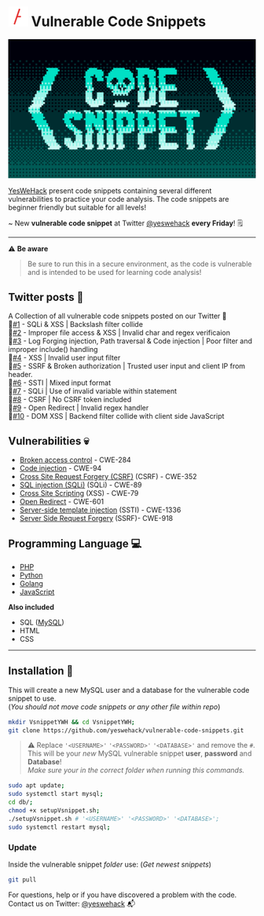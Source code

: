 # <img src="./img/ywhlogo.png" alt="YWH Logo" width="40px" height="40px"> Vulnerable Code Snippets

![Vulnerable snippet banner YesWeHack Github repo](./img/BANNERVSC_YWH.png)

[YesWeHack](https://www.yeswehack.com/) present code snippets containing several different vulnerabilities to practice your code analysis. The code snippets are beginner friendly but suitable for all levels!

~ New **vulnerable code snippet** at Twitter [@yeswehack](https://twitter.com/yeswehack) **every Friday**! 🗒

---

⚠️ **Be aware**
> Be sure to run this in a secure environment, as the code is vulnerable and is intended to be used for learning code analysis!

## Twitter posts 🔖
A Collection of all vulnerable code snippets posted on our Twitter 📂    
📜[#1](https://twitter.com/yeswehack/status/1570757831468679169) - SQLi & XSS | Backslash filter collide  
📜[#2](https://twitter.com/yeswehack/status/1573303741310271490) - Improper file access & XSS | Invalid char and regex verificaion  
📜[#3](https://twitter.com/yeswehack/status/1575839882269818881) - Log Forging injection, Path traversal & Code injection | Poor filter and improper include() handling  
📜[#4](https://twitter.com/yeswehack/status/1578370258230194177) - XSS | Invalid user input filter   
📜[#5](https://twitter.com/yeswehack/status/1580911299382296576) - SSRF & Broken authorization | Trusted user input and client IP from header.  
📜[#6](https://twitter.com/yeswehack/status/1583445497687130114) - SSTI | Mixed input format  
📜[#7](https://twitter.com/yeswehack/status/1585979707522134017) - SQLi | Use of invalid variable within statement  
📜[#8](https://twitter.com/yeswehack/status/1588531516665171969) - CSRF | No CSRF token included  
📜[#9](https://twitter.com/yeswehack/status/1591068243439009798) - Open Redirect | Invalid regex handler  
📜[#10](#) - DOM XSS | Backend filter collide with client side JavaScript

## Vulnerabilities 💀
- [Broken access control](https://owasp.org/www-community/Broken_Access_Control) - CWE-284
- [Code injection](https://owasp.org/www-community/attacks/Code_Injection) - CWE-94
- [Cross Site Request Forgery (CSRF)](https://owasp.org/www-community/attacks/csrf) (CSRF) - CWE-352
- [SQL injection (SQLi)](https://owasp.org/www-community/attacks/SQL_Injection) (SQLi) - CWE-89
- [Cross Site Scripting](https://owasp.org/www-community/attacks/xss/) (XSS) - CWE-79
- [Open Redirect](https://cheatsheetseries.owasp.org/cheatsheets/Unvalidated_Redirects_and_Forwards_Cheat_Sheet.html) - CWE-601
- [Server-side template injection](https://owasp.org/www-project-web-security-testing-guide/v41/4-Web_Application_Security_Testing/07-Input_Validation_Testing/18-Testing_for_Server_Side_Template_Injection) (SSTI) - CWE-1336
- [Server Side Request Forgery](https://owasp.org/www-community/attacks/Server_Side_Request_Forgery) (SSRF)- CWE-918

## Programming Language 💻
- [PHP](https://www.php.net/)
- [Python](https://www.python.org/)
- [Golang](https://go.dev/)
- [JavaScript](https://www.javascript.com/)

__Also included__
- SQL ([MySQL](https://www.mysql.com/))
- HTML
- CSS

---

## Installation 🏁
This will create a new MySQL user and a database for the vulnerable code snippet to use.  
(*You should not move code snippets or any other file within repo*)

```bash
mkdir VsnippetYWH && cd VsnippetYWH;
git clone https://github.com/yeswehack/vulnerable-code-snippets.git
```

> ⚠️ Replace `'<USERNAME>'` `'<PASSWORD>'` `'<DATABASE>'` and remove the `#`. This will be your *new* MySQL vulnerable snippet **user**, **password** and **Database**!  
*Make sure your in the correct folder when running this commands.*  

```bash
sudo apt update;
sudo systemctl start mysql;
cd db/;
chmod +x setupVsnippet.sh;
./setupVsnippet.sh # '<USERNAME>' '<PASSWORD>' '<DATABASE>';
sudo systemctl restart mysql;
```

### Update 
Inside the vulnerable snippet *folder* use: (*Get newest snippets*)
```bash
git pull
```
  
For questions, help or if you have discovered a problem with the code. Contact us on Twitter: [@yeswehack](https://twitter.com/yeswehack) 📬
